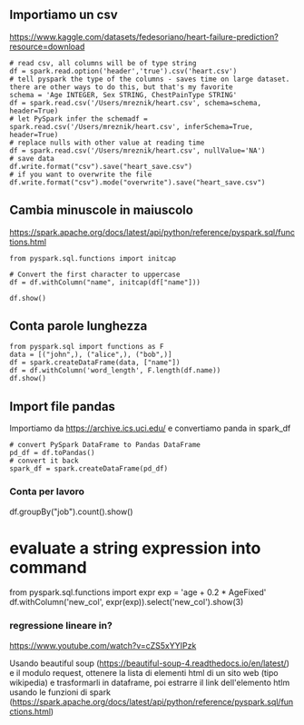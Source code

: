 ## Importiamo un csv
https://www.kaggle.com/datasets/fedesoriano/heart-failure-prediction?resource=download
```
# read csv, all columns will be of type string
df = spark.read.option('header','true').csv('heart.csv')
# tell pyspark the type of the columns - saves time on large dataset. there are other ways to do this, but that's my favorite
schema = 'Age INTEGER, Sex STRING, ChestPainType STRING'
df = spark.read.csv('/Users/mreznik/heart.csv', schema=schema, header=True)
# let PySpark infer the schemadf = spark.read.csv('/Users/mreznik/heart.csv', inferSchema=True, header=True)
# replace nulls with other value at reading time
df = spark.read.csv('/Users/mreznik/heart.csv', nullValue='NA')
# save data
df.write.format("csv").save("heart_save.csv")
# if you want to overwrite the file
df.write.format("csv").mode("overwrite").save("heart_save.csv")
```

## Cambia minuscole in maiuscolo

https://spark.apache.org/docs/latest/api/python/reference/pyspark.sql/functions.html
```
from pyspark.sql.functions import initcap

# Convert the first character to uppercase
df = df.withColumn("name", initcap(df["name"]))

df.show()
```

## Conta parole lunghezza


```
from pyspark.sql import functions as F
data = [("john",), ("alice",), ("bob",)]
df = spark.createDataFrame(data, ["name"])
df = df.withColumn('word_length', F.length(df.name))
df.show()
```

## Import file pandas

Importiamo da https://archive.ics.uci.edu/
e convertiamo panda in spark_df

```
# convert PySpark DataFrame to Pandas DataFrame
pd_df = df.toPandas()
# convert it back
spark_df = spark.createDataFrame(pd_df)
```


### Conta per lavoro

df.groupBy("job").count().show()

# evaluate a string expression into command
from pyspark.sql.functions import expr
exp = 'age + 0.2 * AgeFixed'
df.withColumn('new_col', expr(exp)).select('new_col').show(3)

### regressione lineare in?
https://www.youtube.com/watch?v=cZS5xYYIPzk


Usando beautiful soup (https://beautiful-soup-4.readthedocs.io/en/latest/) e il modulo request, ottenere la lista di elementi html di un sito web (tipo wikipedia) e trasformarli in dataframe, poi estrarre il link dell'elemento htlm usando le funzioni di spark (https://spark.apache.org/docs/latest/api/python/reference/pyspark.sql/functions.html)